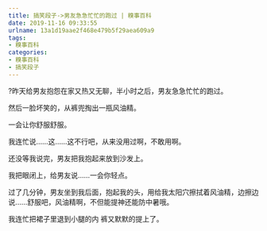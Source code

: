 ```yaml
---
title: 搞笑段子->男友急急忙忙的跑过 | 糗事百科
date: 2019-11-16 09:33:55
urlname: 13a1d19aae2f468e479b5f29aea609a9
tags: 
- 糗事百科
categories:
- 糗事百科
- 搞笑段子
---
```

?昨天给男友抱怨在家又热又无聊，半小时之后，男友急急忙忙的跑过。

然后一脸坏笑的，从裤兜掏出一瓶风油精。

一会让你舒服舒服。

我连忙说……这……这不行吧，从来没用过啊，不敢用啊。

还没等我说完，男友把我抱起来放到沙发上。

我把眼闭上，给男友说……一会你轻点。

过了几分钟，男友坐到我后面，抱起我的头，用给我太阳穴擦拭着风油精，边擦边说……舒服吧，风油精啊，不但能提神还能防中暑哦。

我连忙把裙子里退到小腿的内 裤又默默的提上了。


